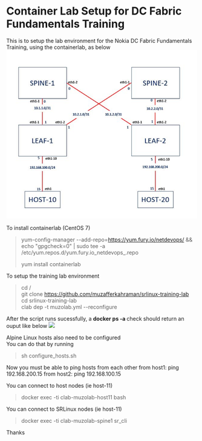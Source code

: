 <h1>Container Lab Setup for DC Fabric Fundamentals Training</h1>

This is to setup the lab environment for the Nokia DC Fabric Fundamentals Training, using the containerlab, as below
![](schema.jpg)


To install containerlab (CentOS 7)
> yum-config-manager --add-repo=https://yum.fury.io/netdevops/ && echo "gpgcheck=0" | 
> sudo tee -a /etc/yum.repos.d/yum.fury.io_netdevops_.repo <br>
>
> yum install containerlab

To setup the training lab environment
> cd / <br>
> git clone https://github.com/muzafferkahraman/srlinux-training-lab <br>
> cd srlinux-training-lab <br>
> clab dep -t muzolab.yml --reconfigure <br>

After the script runs sucessfully, a  <b>docker ps -a </b> check should return an ouput like below
![](containers.jpg)

Alpine Linux hosts also need to be configured <br>
You can do that by running 
> sh configure_hosts.sh

Now you must be able to ping hosts from each other
from host1: ping 192.168.200.15
from host2: ping 192.168.100.15

You can connect to host nodes (ie host-11) 
> docker exec -ti clab-muzolab-host11 bash

You can connect to SRLinux nodes (ie host-11) 
> docker exec -ti clab-muzolab-spine1 sr_cli


Thanks 







